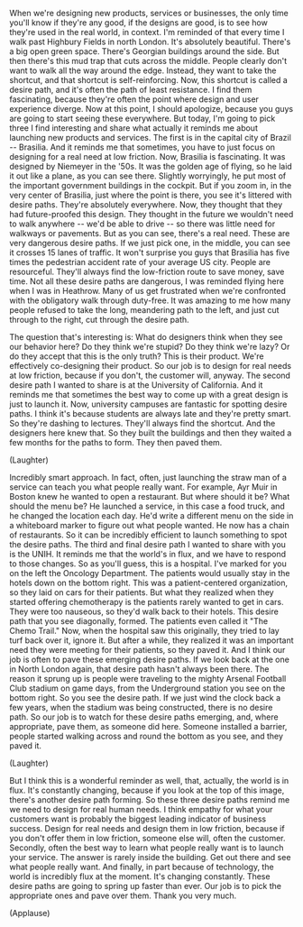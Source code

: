 
When we&#39;re designing new products,
services or businesses,
the only time you&#39;ll know
if they&#39;re any good,
if the designs are good,
is to see how they&#39;re used
in the real world, in context.
I&#39;m reminded of that every time
I walk past Highbury Fields
in north London.
It&#39;s absolutely beautiful.
There&#39;s a big open green space.
There&#39;s Georgian buildings
around the side.
But then there&#39;s this mud trap
that cuts across the middle.
People clearly don&#39;t want to walk
all the way around the edge.
Instead, they want to take the shortcut,
and that shortcut is self-reinforcing.
Now, this shortcut
is called a desire path,
and it&#39;s often the path
of least resistance.
I find them fascinating,
because they&#39;re often the point
where design and user experience diverge.
Now at this point, I should apologize,
because you guys are going to start
seeing these everywhere.
But today, I&#39;m going to pick
three I find interesting
and share what actually it reminds me
about launching new products and services.
The first is in the capital city
of Brazil -- Brasilia.
And it reminds me that sometimes,
you have to just focus
on designing for a real need
at low friction.
Now, Brasilia is fascinating.
It was designed by Niemeyer in the &#39;50s.
It was the golden age of flying,
so he laid it out like a plane,
as you can see there.
Slightly worryingly,
he put most of the important
government buildings in the cockpit.
But if you zoom in,
in the very center of Brasilia,
just where the point is there,
you see it&#39;s littered with desire paths.
They&#39;re absolutely everywhere.
Now, they thought that they
had future-proofed this design.
They thought in the future
we wouldn&#39;t need to walk anywhere --
we&#39;d be able to drive --
so there was little need
for walkways or pavements.
But as you can see, there&#39;s a real need.
These are very dangerous desire paths.
If we just pick one, in the middle,
you can see it crosses
15 lanes of traffic.
It won&#39;t surprise you guys
that Brasilia has five times
the pedestrian accident rate
of your average US city.
People are resourceful.
They&#39;ll always find the low-friction route
to save money, save time.
Not all these desire paths are dangerous,
I was reminded flying here
when I was in Heathrow.
Many of us get frustrated
when we&#39;re confronted
with the obligatory walk
through duty-free.
It was amazing to me
how many people refused to take
the long, meandering path to the left,
and just cut through to the right,
cut through the desire path.

The question that&#39;s interesting is:
What do designers think
when they see our behavior here?
Do they think we&#39;re stupid?
Do they think we&#39;re lazy?
Or do they accept
that this is the only truth?
This is their product.
We&#39;re effectively
co-designing their product.
So our job is to design
for real needs at low friction,
because if you don&#39;t,
the customer will, anyway.
The second desire path I wanted to share
is at the University of California.
And it reminds me
that sometimes the best way
to come up with a great design
is just to launch it.
Now, university campuses are fantastic
for spotting desire paths.
I think it&#39;s because students
are always late and they&#39;re pretty smart.
So they&#39;re dashing to lectures.
They&#39;ll always find the shortcut.
And the designers here knew that.
So they built the buildings
and then they waited a few months
for the paths to form.
They then paved them.

(Laughter)

Incredibly smart approach.
In fact, often, just launching
the straw man of a service
can teach you what people really want.
For example, Ayr Muir in Boston
knew he wanted to open a restaurant.
But where should it be?
What should the menu be?
He launched a service,
in this case a food truck,
and he changed the location each day.
He&#39;d write a different menu
on the side in a whiteboard marker
to figure out what people wanted.
He now has a chain of restaurants.
So it can be incredibly efficient
to launch something
to spot the desire paths.
The third and final desire path
I wanted to share with you
is the UNIH.
It reminds me that the world&#39;s in flux,
and we have to respond to those changes.
So as you&#39;ll guess, this is a hospital.
I&#39;ve marked for you on the left
the Oncology Department.
The patients would usually stay
in the hotels down on the bottom right.
This was a patient-centered organization,
so they laid on cars for their patients.
But what they realized when they started
offering chemotherapy
is the patients rarely
wanted to get in cars.
They were too nauseous,
so they&#39;d walk back to their hotels.
This desire path that you see
diagonally, formed.
The patients even called it
&quot;The Chemo Trail.&quot;
Now, when the hospital
saw this originally,
they tried to lay turf
back over it, ignore it.
But after a while, they realized
it was an important need
they were meeting for their patients,
so they paved it.
And I think our job is often
to pave these emerging desire paths.
If we look back at the one
in North London again,
that desire path hasn&#39;t always been there.
The reason it sprung up
is people were traveling to the mighty
Arsenal Football Club stadium
on game days,
from the Underground station
you see on the bottom right.
So you see the desire path.
If we just wind the clock
back a few years,
when the stadium was being constructed,
there is no desire path.
So our job is to watch
for these desire paths emerging,
and, where appropriate, pave them,
as someone did here.
Someone installed a barrier,
people started walking across
and round the bottom as you see,
and they paved it.

(Laughter)

But I think this is a wonderful
reminder as well,
that, actually, the world is in flux.
It&#39;s constantly changing,
because if you look
at the top of this image,
there&#39;s another desire path forming.
So these three desire paths remind me
we need to design for real human needs.
I think empathy for what
your customers want
is probably the biggest leading indicator
of business success.
Design for real needs
and design them in low friction,
because if you don&#39;t offer them
in low friction,
someone else will, often the customer.
Secondly, often the best way
to learn what people really want
is to launch your service.
The answer is rarely inside the building.
Get out there and see
what people really want.
And finally, in part
because of technology,
the world is incredibly flux
at the moment.
It&#39;s changing constantly.
These desire paths are going
to spring up faster than ever.
Our job is to pick the appropriate ones
and pave over them.
Thank you very much.

(Applause)

